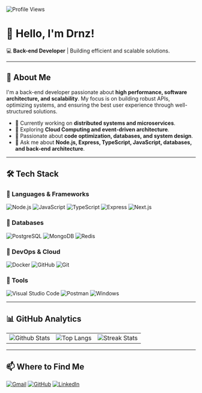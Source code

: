 ![Profile Views](https://komarev.com/ghpvc/?username=drnz&color=006bed)

# 👋 Hello, I'm Drnz!

💻 **Back-end Developer** | Building efficient and scalable solutions.

---

## 🚀 About Me

I'm a back-end developer passionate about **high performance, software architecture, and scalability**. My focus is on building robust APIs, optimizing systems, and ensuring the best user experience through well-structured solutions.

- 🔭 Currently working on **distributed systems and microservices**.
- 🌱 Exploring **Cloud Computing and event-driven architecture**.
- 📌 Passionate about **code optimization, databases, and system design**.
- 💬 Ask me about **Node.js, Express, TypeScript, JavaScript, databases, and back-end architecture**.

---

## 🛠️ Tech Stack

### 🔹 Languages & Frameworks
![Node.js](https://img.shields.io/badge/Node.js-43853D?style=for-the-badge&logo=node.js&logoColor=white)
![JavaScript](https://img.shields.io/badge/JavaScript-F7DF1E?style=for-the-badge&logo=javascript&logoColor=black)
![TypeScript](https://img.shields.io/badge/TypeScript-007ACC?style=for-the-badge&logo=typescript&logoColor=white)
![Express](https://img.shields.io/badge/Express.js-404D59?style=for-the-badge)
![Next.js](https://img.shields.io/badge/Next.js-000000?style=for-the-badge&logo=nextdotjs&logoColor=white)

### 🔹 Databases
![PostgreSQL](https://img.shields.io/badge/PostgreSQL-316192?style=for-the-badge&logo=postgresql&logoColor=white)
![MongoDB](https://img.shields.io/badge/MongoDB-4EA94B?style=for-the-badge&logo=mongodb&logoColor=white)
![Redis](https://img.shields.io/badge/Redis-DC382D?style=for-the-badge&logo=redis&logoColor=white)

### 🔹 DevOps & Cloud
![Docker](https://img.shields.io/badge/Docker-2496ED?style=for-the-badge&logo=docker&logoColor=white)
![GitHub]([https://img.shields.io/badge/Kubernetes-326CE5?style=for-the-badge&logo=kubernetes&logoColor=white](https://img.shields.io/badge/GitHub-100000?style=for-the-badge&logo=github&logoColor=white))
![Git]([https://img.shields.io/badge/AWS-FF9900?style=for-the-badge&logo=amazonaws&logoColor=white](https://camo.githubusercontent.com/17a3cfebe6cf2dcf7b339b7b008adb9a55ddc15aec622a27a2a66b207e1e357a/68747470733a2f2f696d672e736869656c64732e696f2f62616467652f4769744875622d3130303030303f7374796c653d666f722d7468652d6261646765266c6f676f3d676974687562266c6f676f436f6c6f723d7768697465))

### 🔹 Tools
![Visual Studio Code](https://img.shields.io/badge/VS%20Code-007ACC?style=for-the-badge&logo=visual-studio-code&logoColor=white)
![Postman](https://img.shields.io/badge/Postman-FF6C37?style=for-the-badge&logo=postman&logoColor=white)
![Windows](https://img.shields.io/badge/Windows-0078D6?style=for-the-badge&logo=windows&logoColor=white)

---

## 📊 GitHub Analytics

<table>
  <tr>
    <td>
      <img src="https://github-readme-stats.vercel.app/api?username=drnz&theme=dark&hide_border=false&include_all_commits=true" alt="Github Stats" />
    </td>
    <td>
      <img src="https://github-readme-stats.vercel.app/api/top-langs/?username=drnz&theme=dark&hide_border=false&include_all_commits=true&count_private=true&layout=compact" alt="Top Langs" />
    </td>
    <td>
      <img src="https://github-readme-streak-stats.herokuapp.com/?user=drnz&theme=dark&hide_border=false" alt="Streak Stats" />
    </td>
  </tr>
</table>

---

## 📫 Where to Find Me

[![Gmail](https://img.shields.io/badge/-drnz@email.com-006bed?style=flat-square&logo=Gmail&logoColor=white&link=mailto:drnz@email.com)](mailto:drnz@email.com)
[![GitHub](https://img.shields.io/github/followers/drnz?label=follow&style=social)](https://github.com/drnz)
[![LinkedIn](https://img.shields.io/badge/-LinkedIn-blue?style=flat-square&logo=linkedin&logoColor=white)](https://linkedin.com/in/drnz)
